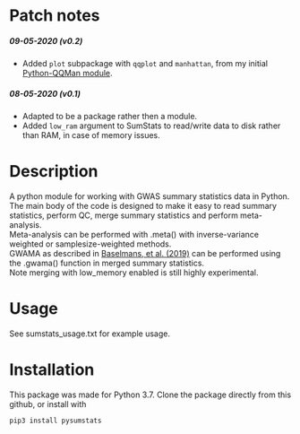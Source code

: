 # Patch notes


##### 09-05-2020 (v0.2)

 - Added `plot` subpackage with `qqplot` and `manhattan`,  from  my initial [Python-QQMan module](https://github.com/matthijsz/qqman).

##### 08-05-2020 (v0.1)

 - Adapted to be a package rather then a module.
 - Added `low_ram` argument to SumStats to read/write data to disk rather than RAM, in case of memory issues.  


# Description

A python module for working with GWAS summary statistics data in Python. <br/>
The main body of the code is designed to make it easy to read summary statistics, perform QC, merge summary statistics and perform meta-analysis.<br/>
Meta-analysis can be performed with .meta() with inverse-variance weighted or samplesize-weighted methods.<br/>
GWAMA as described in [Baselmans, et al. (2019)](https://www.nature.com/articles/s41588-018-0320-8) can be performed using the .gwama() function in merged summary statistics. <br/>
Note merging with low_memory enabled is still highly experimental.

# Usage

See sumstats_usage.txt for example usage.

# Installation

This package was made for Python 3.7. Clone the package directly from this github, or install with 

`pip3 install pysumstats`
